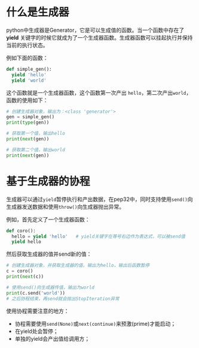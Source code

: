 # 什么是生成器

python中生成器是Generator，它是可以生成值的函数。当一个函数中存在了 **yield** 关键字的时候它就成为了一个生成器函数。生成器函数可以挂起执行并保持当前的执行状态。



例如下面的函数：

```python
def simple_gen():
  yield 'hello'
  yield 'world'
```



这个函数就是一个生成器函数，这个函数第一次产出 `hello`，第二次产出```world```，函数的使用如下：

```python
# 创建生成器对象，输出为：<class 'generator'>
gen = simple_gen()
print(type(gen))

# 获取第一个值，输出hello
print(next(gen))

# 获取第二个值，输出world
print(next(gen))
```





# 基于生成器的协程

生成器可以通过`yield`暂停执行和产出数据，在pep32中，同时支持使用```send()```向生成器发送数据和使用```throw()```向生成器抛出异常。



例如，首先定义了一个生成器函数：

```python
def coro():
  hello = yield 'hello'   # yield关键字在等号右边作为表达式，可以被send值
  yield hello
```



然后获取生成器的值并send新的值：

```python
# 创建生成器对象，并获取生成器的值，输出为hello，输出后函数暂停
c = coro()
print(next(c))

# 使用send()向生成器传值，输出为world
print(c.send('world'))
# 之后协程结束，再send就会抛出StopIteration异常
```



使用协程需要注意的地方：

- 协程需要使用`send(None)`或`next(continue)`来预激(prime)才能启动；
- 在yield处会暂停；
- 单独的yield会产出值给调用方；
